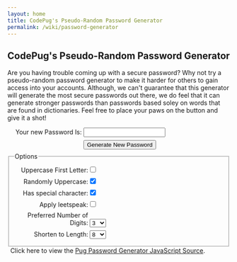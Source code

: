 ```yaml
---
layout: home
title: CodePug's Pseudo-Random Password Generator
permalink: /wiki/password-generator
---
```


## CodePug's Pseudo-Random Password Generator

Are you having trouble coming up with a secure password? Why not try a pseudo-random password generator to make it harder for others to gain access into your accounts. Although, we can't guarantee that this generator will generate the most secure passwords out there, we do feel that it can generate stronger passwords than passwords based soley on words that are found in dictionaries. Feel free to place your paws on the button and give it a shot! 

<html>
<style>
div.row {
	margin-top: .5em;
	margin-bottom: .5em;
}
div.row label {
	width: 12em;
	display: inline-block;
	text-align: right;
}

.fullWidth {
	width: 100%;
}

</style>
<script>
var codePug = function(){
	function generatePassword(){
		var passwd = '';
		var length = document.getElementById('lengthSelect').selectedIndex;
		length = document.getElementById('lengthSelect').options[length].value;
		for (var i=0;i<length;i++){
			passwd += getLowerCase();
		}
		var upperFirst = document.getElementById('upperFirst').checked;
		if (upperFirst){
			passwd = replaceCharIn(passwd,passwd.charAt(0).toUpperCase(),0);
		}
		
		var upperRandom = document.getElementById('upperRandom').checked;
		if (upperRandom){
			for (var i=0;i<length;i++){
				if (Math.ceil(Math.random()*2)%2){
					passwd = replaceCharIn(passwd,passwd.charAt(i).toUpperCase(),i);
				}
			}
		}
		
		var applyLeet = document.getElementById('applyLeet').checked;
		if (applyLeet) {
			passwd = passwd.replace(/[o|O]/g,'0');
			passwd = passwd.replace(/[l|L]/g,'1');
			passwd = passwd.replace(/[z|Z]/g,'2');
			passwd = passwd.replace(/[e|E]/g,'3');
			passwd = passwd.replace(/[s|S]/g,'5');
			passwd = passwd.replace(/[a|A]/g,'4');
			passwd = passwd.replace(/[g|G]/g,'6');
			passwd = passwd.replace(/[t|T]/g,'7');
			passwd = passwd.replace(/[b|\\B]/g,'8');
			passwd = passwd.replace(/[x|X]/g,'%');
		}
		
		var maxDigits = document.getElementById('maxDigits').selectedIndex;
		maxDigits = document.getElementById('maxDigits').options[maxDigits].value;
		if (maxDigits > passwd.length){
			maxDigits = passwd.length;
		}
		var count=0;
		while (maxDigits > digitCountOf(passwd) && count < 500){
			var i = Math.ceil(Math.random()*length)-1;
			var num = Math.ceil(Math.random()*10)-1;
			passwd = replaceCharIn(passwd,num,i);
			count++;
		}
				
		var hasSpecial = document.getElementById('hasSpecial').checked;
		var specialSet = "#@*()$";
		if (hasSpecial){
			var i= Math.ceil(Math.random()*length)-1;
			passwd = replaceCharIn(passwd,specialSet.charAt(Math.ceil(Math.random()*specialSet.length)-1),i);
		}
		document.getElementById('result').value=passwd;
	}
	
	function digitCountOf(str){
		var regExp = /[0-9]/;
		var count = 0;
		for (var i=0;i<str.length;i++){
			if (regExp.test(new String(str.charAt(i)))){
				count++;
			}
		}
		return count;
	}
	
	function getLowerCase(){
		var r = Math.ceil(Math.random()*26)-1;
		return String.fromCharCode(r+'a'.charCodeAt(0));
	}
	
	function replaceCharIn(str,c,pos){
		return  str.substring(0,pos)+c+str.substring(pos+1);
	}
	return {generatePassword : generatePassword};
}();
</script>
<div class="row">
	<label for="result">Your new Password Is: </label> <input type="text" id="result">
</div>
<div class="row">
	<label>&nbsp;</label>
	<input class="fusllWidth" type="button" value="Generate New Password" onclick="codePug.generatePassword();">
</div>
<fieldset>
<legend>Options</legend>
<div class="row">
	<label for="upperFirst">Uppercase First Letter: </label><input id="upperFirst" type="checkbox">
</div>
<div class="row">
	<label for="upperRandom">Randomly Uppercase: </label><input id="upperRandom" type="checkbox" checked="checked">
</div>
<div class="row">
	<label for="hasSpecial">Has special character: </label><input id="hasSpecial" type="checkbox" checked="checked">
</div>
<div class="row">
	<label for="applyLeet">Apply leetspeak: </label><input id="applyLeet" type="checkbox">
</div>
<div class="row">
	<label for="maxDigits" >Preferred Number of Digits: </label>
	<select id="maxDigits">
	<option>0</option>
	<option>1</option>
	<option>2</option>
	<option selected="selected">3</option>
	<option>4</option>
	<option>5</option>
	<option>6</option>
	<option>7</option>
	<option>8</option>
	<option>9</option>
	<option>10</option>
	<option>11</option>
	<option>12</option>
	<option>13</option>
	<option>14</option>
	<option>15</option>
	<option>16</option>
</select>
</div>
<div class="row">
<label for="lengthSelect">Shorten to Length: </label>
<select id="lengthSelect">
<option>4</option>
<option>5</option>
<option>6</option>
<option>7</option>
<option selected="selected">8</option>
<option>9</option>
<option>10</option>
<option>11</option>
<option>12</option>
<option>13</option>
<option>14</option>
<option>15</option>
<option>16</option>
</select>
</div>
</fieldset>

<div style="text-align:center;width: 90%;">
	<div class="smallFont">
Click here to view the <a href="../downloads/pugPasswordGeneratorSource.txt">Pug Password Generator JavaScript Source</a>.
	</div>
</div>
</html>